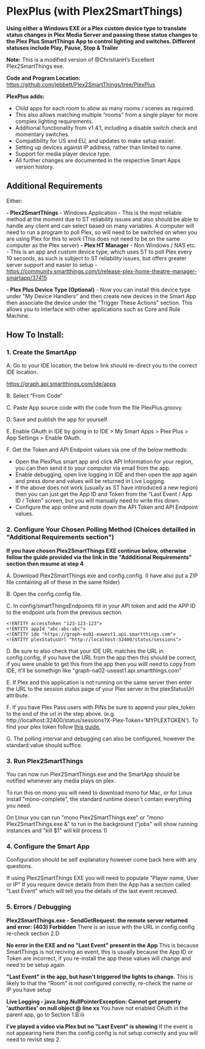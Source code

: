 # PlexPlus (with Plex2SmartThings)

**Using either a Windows EXE or a Plex custom device type to translate status changes in Plex Media Server and passing these status changes to the Plex Plus SmartThings App to control lighting and switches. Different statuses include Play, Pause, Stop & Trailer**

**Note:** This is a modified version of @ChristianH’s Excellent Plex2SmartThings exe. 

**Code and Program Location:**
https://github.com/jebbett/Plex2SmartThings/tree/PlexPlus

**PlexPlus adds:**
- Child apps for each room to allow as many rooms / scenes as required.
- This also allows matching multiple “rooms” from a single player for more complex lighting requirements.
- Additional functionality from v1.4.1, including a disable switch check and momentary switches.
- Compatibility for US and EU, and updates to make setup easier.
- Setting up devices against IP address, rather than limited to name.
- Support for media player device type.
- All further changes are documented in the respective Smart Apps version history.

## Additional Requirements

Either:

**- Plex2SmartThings** - Windows Application - This is the most reliable method at the moment due to ST reliability issues and also should be able to handle any client and can select based on many variables. A computer will need to run a program to poll Plex, so will need to be switched on when you are using Plex for this to work (This does not need to be on the same computer as the Plex server)
**- Plex HT Manager** - Non Windows / NAS etc. - This is an app and custom device type, which uses ST to poll Plex every 10 seconds, as such is subject to ST reliability issues, but offers greater server support and easier to setup - https://community.smartthings.com/t/release-plex-home-theatre-manager-smartapp/37415

**- Plex Plus Device Type (Optional)** - Now you can install this device type under "My Device Handlers" and then create new devices in the Smart App then associate the device under the "Trigger These Actions" section. This allows you to interface with other applications such as Core and Rule Machine.

## How To Install:

### 1. Create the SmartApp

A. Go to your IDE location, the below link should re-direct you to the correct IDE location.

https://graph.api.smartthings.com/ide/apps 

B. Select “From Code” 

C. Paste App source code with the code from the file PlexPlus.groovy.

D. Save and publish the app for yourself.

E. Enable OAuth in IDE by going in to IDE > My Smart Apps > Plex Plus > App Settings > Enable OAuth.

F. Get the Token and API Endpoint values via one of the below methods:

* Open the PlexPlus smart app and click API Information for your region, you can then send it to your computer via email from the app.
* Enable debugging, open live logging in IDE and then open the app again and press done and values will be returned in Live Logging.
* If the above does not work (usually as ST have introduced a new region) then you can just get the App ID and Token from the "Last Event / App ID / Token" screen, but you will manually need to write this down. 
* Configure the app online and note down the API Token and API Endpoint values.


### 2. Configure Your Chosen Polling Method (Choices detailled in "Additional Requirements section")

**If you have chosen Plex2SmartThings EXE continue below, otherwise follow the guide provided via the link in the "Addditional Requirements" section then resume at step 4**

A. Download Plex2SmartThings.exe and config.config. (I have also put a ZIP file containing all of these in the same folder)

B. Open the config.config file.

C. In config/smartThingsEndpoints fill in your API token and add the APP ID to the endpoint urls from the previous section.

    <!ENTITY accessToken "123-123-123">
    <!ENTITY appId "abc-abc-abc">
    <!ENTITY ide "https://graph-eu01-euwest1.api.smartthings.com">
    <!ENTITY plexStatusUrl "http://localhost:32400/status/sessions">

D. Be sure to also check that your IDE URL matches the URL in config.config, if you have the URL from the app then this should be correct, if you were unable to get this from the app then you willl need to copy from IDE, it'll be somethign like "graph-na02-useast1.api.smartthings.com"
  
E. If Plex and this application is not running on the same server then enter the URL to the session status page of your Plex server in the plexStatusUrl attribute.

F. If you have Plex Pass users with PINs be sure to append your plex_token to the end of the url in the step above. (e.g. http://localhost:32400/status/sessions?X-Plex-Token='MYPLEXTOKEN'). To find your plex token follow [this guide.](https://support.plex.tv/hc/en-us/articles/204059436-Finding-your-account-token-X-Plex-Token)

G. The polling interval and debugging can also be configured, however the standard value should suffice.

### 3. Run Plex2SmartThings

You can now run Plex2SmartThings.exe and the SmartApp should be notified whenever any media plays on plex.

To run this on mono you will need to download mono for Mac, or for Linux install "mono-complete", the standard runtime doesn't contain everything you need.

On Linux you can run "mono Plex2SmartThings.exe" or "mono Plex2SmartThings.exe &" to run in the background ("jobs" will show running instances and "kill $1" will kill process 1)


### 4. Configure the Smart App

Configuration should be self explanatory however come back here with any questions.

If using Plex2SmartThings EXE you will need to populate "Player name, User or IP" If you require device details from  then the App has a section called "Last Event" which will tell you the details of the last event recieved.


### 5. Errors / Debugging

**Plex2SmartThings.exe - SendGetRequest: the remote server returned and error: (403) Forbidden**
There is an issue with the URL in config.config re-check section 2.D

**No error in the EXE and no "Last Event" present in the App**
This is because SmartThings is not reciving an event, this is usually because the App ID or Token are incorrect, if you re-install the app these values will change and need to be setup again.

**"Last Event" in the app, but hasn't triggered the lights to change.**
This is likely to that the "Room" is not configured correctly, re-check the name or IP you have setup

**Live Logging - java.lang.NullPointerException: Cannot get property 'authorities' on null object @ line xx**
You have not enabled OAuth in the parent app, go to Section 1.B.iii 

**I've played a video via Plex but no "Last Event" is showing**
If the event is not appearing here then the config.config is not setup correctly and you will need to revisit step 2.